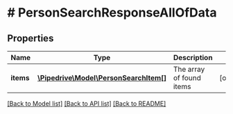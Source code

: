 # # PersonSearchResponseAllOfData

## Properties

Name | Type | Description | Notes
------------ | ------------- | ------------- | -------------
**items** | [**\Pipedrive\Model\PersonSearchItem[]**](PersonSearchItem.md) | The array of found items | [optional]

[[Back to Model list]](../../README.md#models) [[Back to API list]](../../README.md#endpoints) [[Back to README]](../../README.md)
